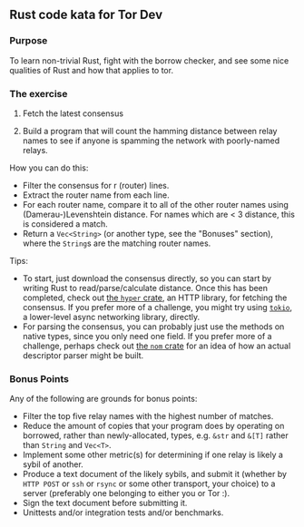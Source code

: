 ## Rust code kata for Tor Dev

### Purpose

To learn non-trivial Rust, fight with the borrow checker, and see some nice
qualities of Rust and how that applies to tor.

### The exercise

1. Fetch the latest consensus

2. Build a program that will count the hamming distance between relay names to
   see if anyone is spamming the network with poorly-named relays.

How you can do this:
  - Filter the consensus for r (router) lines.
  - Extract the router name from each line.
  - For each router name, compare it to all of the other router names using
    (Damerau-)Levenshtein distance. For names which are < 3 distance, this is
    considered a match.
  - Return a `Vec<String>` (or another type, see the "Bonuses" section), where
    the `String`s are the matching router names.

Tips:
  - To start, just download the consensus directly, so you can start by writing
    Rust to read/parse/calculate distance. Once this has been completed, check
    out [the `hyper` crate](https://hyper.rs/), an HTTP library, for fetching
    the consensus.  If you prefer more of a challenge, you might try using
    [`tokio`](https://tokio.rs/), a lower-level async networking library,
    directly.
  - For parsing the consensus, you can probably just use the methods on native
    types, since you only need one field.  If you prefer more of a challenge,
    perhaps check out [the `nom` crate](https://github.com/Geal/nom) for an idea
    of how an actual descriptor parser might be built.

### Bonus Points

Any of the following are grounds for bonus points:
  - Filter the top five relay names with the highest number of matches.
  - Reduce the amount of copies that your program does by operating on borrowed,
    rather than newly-allocated, types, e.g. `&str` and `&[T]` rather than
    `String` and `Vec<T>`.
  - Implement some other metric(s) for determining if one relay is likely a
    sybil of another.
  - Produce a text document of the likely sybils, and submit it (whether by
    `HTTP POST` or `ssh` or `rsync` or some other transport, your choice) to a
    server (preferably one belonging to either you or Tor :).
  - Sign the text document before submitting it.
  - Unittests and/or integration tests and/or benchmarks.
